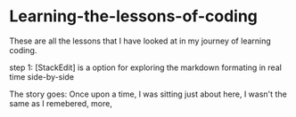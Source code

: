 # Learning-the-lessons-of-coding
These are all the lessons that I have looked at in my journey of learning coding. 

step 1: [StackEdit] is a option for exploring the markdown formating in real time side-by-side







The story goes:
Once upon a time, I was sitting just about here, I wasn't the same as I remebered, more, 
